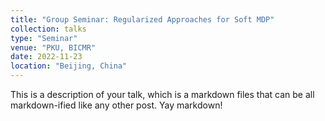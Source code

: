 ```yaml
---
title: "Group Seminar: Regularized Approaches for Soft MDP"
collection: talks
type: "Seminar"
venue: "PKU, BICMR"
date: 2022-11-23
location: "Beijing, China"
---
```


This is a description of your talk, which is a markdown files that can be all markdown-ified like any other post. Yay markdown!
